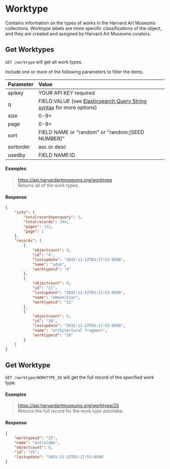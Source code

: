 # Worktype

Contains information on the types of works in the Harvard Art Museums collections. Worktype labels are more specific classifications of the object, and they are created and assigned by Harvard Art Museums curators.

## Get Worktypes

`GET /worktype` will get all work types.

Include one or more of the following parameters to filter the items.

| Parameter | Value |
| :--------- | :----- |
| apikey | YOUR API KEY required |
| q | FIELD:VALUE (see [Elasticsearch Query String syntax](https://www.elastic.co/guide/en/elasticsearch/reference/5.6/query-dsl-query-string-query.html) for more options) |
| size | 0-9+ |
| page | 0-9+ |
| sort | FIELD NAME or "random" or "random:[SEED NUMBER]" |
| sortorder | asc or desc |
| usedby | FIELD NAME:ID |

#### Examples

> https://api.harvardartmuseums.org/worktype  
> Returns all of the work types.

#### Response

```json
{
    "info": {
        "totalrecordsperquery": 3,
        "totalrecords": 394,
        "pages": 132,
        "page": 1
    },
    "records": [
        {
            "objectcount": 0,
            "id": "4",
            "lastupdate": "2015-11-22T03:17:53-0500",
            "name": "adze",
            "worktypeid": "4"
        },
        {
            "objectcount": 0,
            "id": "11",
            "lastupdate": "2015-11-22T03:17:53-0500",
            "name": "ammunition",
            "worktypeid": "11"
        },
        {
            "objectcount": 0,
            "id": "16",
            "lastupdate": "2015-11-22T03:17:53-0500",
            "name": "architectural fragment",
            "worktypeid": "16"
        }
    ]
}
```

## Get Worktype

`GET /worktype/WORKTYPE_ID` will get the full record of the specified work type.

#### Examples

> https://api.harvardartmuseums.org/worktype/25   
> Returns the full record for the work type astrolabe.  

#### Response

```json
{
    "worktypeid": "25",
    "name": "astrolabe",
    "objectcount": 0,
    "id": "25",
    "lastupdate": "2015-11-22T03:17:53-0500"
}
```
